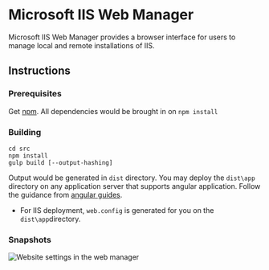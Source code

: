 # Microsoft IIS Web Manager
Microsoft IIS Web Manager provides a browser interface for users to manage local and remote installations of IIS.

## Instructions

### Prerequisites
Get [npm](https://www.npmjs.com/get-npm). All dependencies would be brought in on `npm install`

### Building
```
cd src
npm install
gulp build [--output-hashing]
```

Output would be generated in `dist` directory. You may deploy the `dist\app` directory on any application server that supports angular application. Follow the guidance from [angular guides](https://angular.io/guide/deployment#development-servers).

* For IIS deployment, `web.config` is generated for you on the `dist\app`directory.

### Snapshots

![Website settings in the web manager][file-editor]

[file-editor]: https://iisnetblogs.blob.core.windows.net/media/adminapi/1.0.39/file_editor_with_diff_shrunk2.png "Website settings in the web manager"
